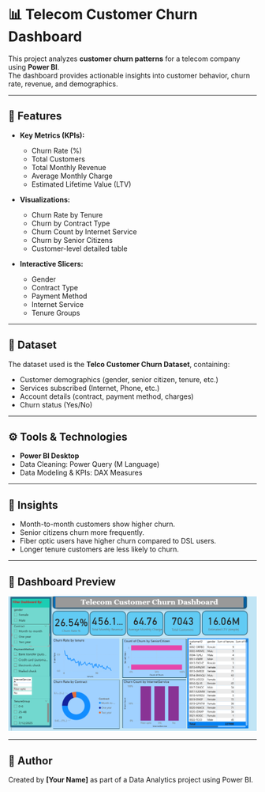 # 📊 Telecom Customer Churn Dashboard

This project analyzes **customer churn patterns** for a telecom company using **Power BI**.  
The dashboard provides actionable insights into customer behavior, churn rate, revenue, and demographics.

---

## 🚀 Features
- **Key Metrics (KPIs):**
  - Churn Rate (%)
  - Total Customers
  - Total Monthly Revenue
  - Average Monthly Charge
  - Estimated Lifetime Value (LTV)

- **Visualizations:**
  - Churn Rate by Tenure
  - Churn by Contract Type
  - Churn Count by Internet Service
  - Churn by Senior Citizens
  - Customer-level detailed table

- **Interactive Slicers:**
  - Gender
  - Contract Type
  - Payment Method
  - Internet Service
  - Tenure Groups

---

## 📂 Dataset
The dataset used is the **Telco Customer Churn Dataset**, containing:
- Customer demographics (gender, senior citizen, tenure, etc.)
- Services subscribed (Internet, Phone, etc.)
- Account details (contract, payment method, charges)
- Churn status (Yes/No)

---

## ⚙️ Tools & Technologies
- **Power BI Desktop**
- Data Cleaning: Power Query (M Language)
- Data Modeling & KPIs: DAX Measures

---

## 🎯 Insights
- Month-to-month customers show higher churn.
- Senior citizens churn more frequently.
- Fiber optic users have higher churn compared to DSL users.
- Longer tenure customers are less likely to churn.

---

## 📸 Dashboard Preview
![Dashboard Screenshot](Telco.png)

---

## 📝 Author
Created by **[Your Name]** as part of a Data Analytics project using Power BI.  
